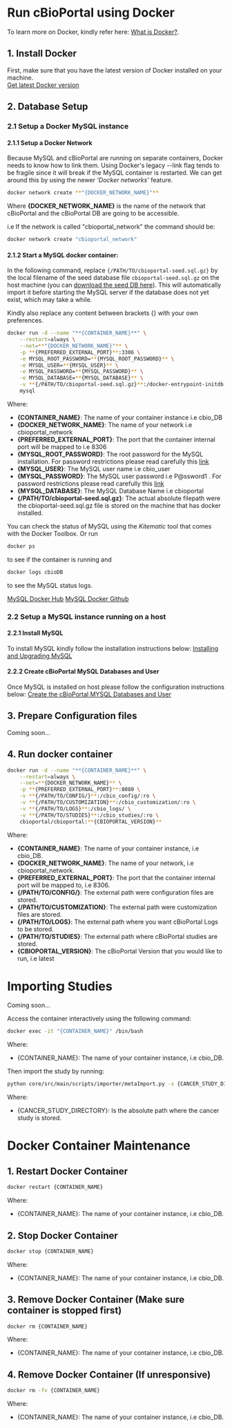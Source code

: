 # Run cBioPortal using Docker

To learn more on Docker, kindly refer here: [What is Docker?](https://www.docker.com/what-docker).

## 1. Install Docker

First, make sure that you have the latest version of Docker installed on your machine.    
[Get latest Docker version](https://www.docker.com/products/docker)

## 2. Database Setup

### 2.1 Setup a Docker MySQL instance

#### 2.1.1 Setup a Docker Network

Because MySQL and cBioPortal are running on separate containers, Docker needs to know how to link them. Using Docker's legacy --link flag tends to be fragile since it will break if the MySQL container is restarted. We can get around this by using the newer *‘Docker networks’* feature.

```bash
docker network create **"{DOCKER_NETWORK_NAME}"**
```

Where **{DOCKER_NETWORK_NAME}** is the name of the network that cBioPortal and the cBioPortal DB are going to be accessible.

i.e If the network is called "cbioportal_network" the command should be:

```bash
docker network create "cbioportal_network"
```

#### 2.1.2 Start a MySQL docker container:

In the following command, replace `{/PATH/TO/cbioportal-seed.sql.gz}` by the local filename of the seed database file `cbioportal-seed.sql.gz` on the host machine (you can [download the seed DB here](Downloads.md#seed-database)). This will automatically import it before starting the MySQL server if the database does not yet exist, which may take a while.

Kindly also replace any content between brackets {} with your own preferences.

```bash
docker run -d --name "**{CONTAINER_NAME}**" \
    --restart=always \
    --net=**"{DOCKER_NETWORK_NAME}"** \
    -p **{PREFERRED_EXTERNAL_PORT}**:3306 \
    -e MYSQL_ROOT_PASSWORD=**{MYSQL_ROOT_PASSWORD}** \
    -e MYSQL_USER=**{MYSQL_USER}** \
    -e MYSQL_PASSWORD=**{MYSQL_PASSWORD}** \
    -e MYSQL_DATABASE=**{MYSQL_DATABASE}** \
    -v **{/PATH/TO/cbioportal-seed.sql.gz}**:/docker-entrypoint-initdb.d/cbioportal-seed.sql.gz:ro \
    mysql
```

Where:
- **{CONTAINER_NAME}**: The name of your container instance i.e cbio_DB
- **{DOCKER_NETWORK_NAME}**: The name of your network i.e cbioportal_network
- **{PREFERRED_EXTERNAL_PORT}**: The port that the container internal port will be mapped to i.e 8306
- **{MYSQL_ROOT_PASSWORD}**: The root password for the MySQL installation. For password restrictions please read carefully this [link](http://dev.mysql.com/doc/refman/5.7/en/user-names.html)
- **{MYSQL_USER}**: The MySQL user name i.e cbio_user
- **{MYSQL_PASSWORD}**: The MySQL user password i.e P@ssword1 . For password restrictions please read carefully this [link](http://dev.mysql.com/doc/refman/5.7/en/user-names.html)
- **{MYSQL_DATABASE}**: The MySQL Database Name i.e cbioportal
- **{/PATH/TO/cbioportal-seed.sql.gz}**: The actual absolute filepath were the cbioportal-seed.sql.gz file is stored on the machine that has docker installed.

You can check the status of MySQL using the _Kitematic_ tool that comes with the Docker Toolbox. Or run

```bash
docker ps
```

to see if the container is running and

```bash
docker logs cbioDB
```

to see the MySQL status logs.

[MySQL Docker Hub](https://hub.docker.com/_/mysql/)
[MySQL Docker Github](https://github.com/docker-library/docs/tree/master/mysql)

### 2.2 Setup a MySQL instance running on a host

#### 2.2.1 Install MySQL

To install MySQL kindly follow the installation instructions below:
[Installing and Upgrading MySQL](http://dev.mysql.com/doc/refman/5.7/en/installing.html)

#### 2.2.2 Create cBioPortal MySQL Databases and User

Once MySQL is installed on host please follow the configuration instructions below:
[Create the cBioPortal MYSQL Databases and User](https://github.com/cBioPortal/cbioportal/blob/master/docs/Pre-Build-Steps.md#create-the-cbioportal-mysql-databases-and-user)

## 3. Prepare Configuration files

Coming soon...

## 4. Run docker container

```bash
docker run -d --name "**{CONTAINER_NAME}**" \
    --restart=always \
    --net=**{DOCKER_NETWORK_NAME}** \
    -p **{PREFERRED_EXTERNAL_PORT}**:8080 \
    -v **{/PATH/TO/CONFIG/}**:/cbio_config/:ro \
    -v **{/PATH/TO/CUSTOMIZATION}**:/cbio_customization/:ro \
    -v **{/PATH/TO/LOGS}**:/cbio_logs/ \
    -v **{/PATH/TO/STUDIES}**:/cbio_studies/:ro \
    cbioportal/cbioportal:**{CBIOPORTAL_VERSION}**
```

Where:
- **{CONTAINER_NAME}**: The name of your container instance, i.e cbio_DB.
- **{DOCKER_NETWORK_NAME}**: The name of your network, i.e cbioportal_network.
- **{PREFERRED_EXTERNAL_PORT}**: The port that the container internal port will be mapped to, i.e 8306.
- **{/PATH/TO/CONFIG/}**: The external path were configuration files are stored.
- **{/PATH/TO/CUSTOMIZATION}**: The external path were customization files are stored.
- **{/PATH/TO/LOGS}**: The external path where you want cBioPortal Logs to be stored.
- **{/PATH/TO/STUDIES}**: The external path where cBioPortal studies are stored.
- **{CBIOPORTAL_VERSION}**: The cBioPortal Version that you would like to run, i.e latest

# Importing Studies

Coming soon...

Access the container interactively using the following command:

```bash
docker exec -it "{CONTAINER_NAME}" /bin/bash
```

Where:
- {CONTAINER_NAME}: The name of your container instance, i.e cbio_DB.

Then import the study by running:

```bash
python core/src/main/scripts/importer/metaImport.py -s {CANCER_STUDY_DIRECTORY} -u "http://localhost:8080/cbioportal" -jar core/target/core-1.3.0-SNAPSHOT.jar -o
```

Where:
- {CANCER_STUDY_DIRECTORY}: Is the absolute path where the cancer study is stored.

# Docker Container Maintenance

## 1. Restart Docker Container

```bash
docker restart {CONTAINER_NAME}
```

Where:
- {CONTAINER_NAME}: The name of your container instance, i.e cbio_DB.

## 2. Stop Docker Container

```bash
docker stop {CONTAINER_NAME}
```

Where:
- {CONTAINER_NAME}: The name of your container instance, i.e cbio_DB.

## 3. Remove Docker Container (Make sure container is stopped first)

```bash
docker rm {CONTAINER_NAME}
```
Where:
- {CONTAINER_NAME}: The name of your container instance, i.e cbio_DB.

## 4. Remove Docker Container (If unresponsive)

```bash
docker rm -fv {CONTAINER_NAME}
```

Where:
- {CONTAINER_NAME}: The name of your container instance, i.e cbio_DB.